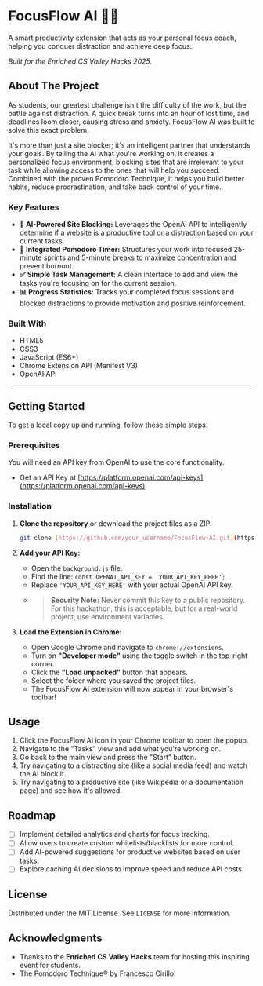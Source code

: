 # FocusFlow AI 🧠✨

A smart productivity extension that acts as your personal focus coach, helping you conquer distraction and achieve deep focus.

*Built for the Enriched CS Valley Hacks 2025.*


## About The Project

As students, our greatest challenge isn't the difficulty of the work, but the battle against distraction. A quick break turns into an hour of lost time, and deadlines loom closer, causing stress and anxiety. FocusFlow AI was built to solve this exact problem.

It's more than just a site blocker; it's an intelligent partner that understands your goals. By telling the AI what you're working on, it creates a personalized focus environment, blocking sites that are irrelevant to your task while allowing access to the ones that will help you succeed. Combined with the proven Pomodoro Technique, it helps you build better habits, reduce procrastination, and take back control of your time.

### Key Features

* **🎯 AI-Powered Site Blocking:** Leverages the OpenAI API to intelligently determine if a website is a productive tool or a distraction based on your current tasks.
* **🍅 Integrated Pomodoro Timer:** Structures your work into focused 25-minute sprints and 5-minute breaks to maximize concentration and prevent burnout.
* **✅ Simple Task Management:** A clean interface to add and view the tasks you're focusing on for the current session.
* **📊 Progress Statistics:** Tracks your completed focus sessions and blocked distractions to provide motivation and positive reinforcement.

### Built With

* HTML5
* CSS3
* JavaScript (ES6+)
* Chrome Extension API (Manifest V3)
* OpenAI API

---

## Getting Started

To get a local copy up and running, follow these simple steps.

### Prerequisites

You will need an API key from OpenAI to use the core functionality.

* Get an API Key at [https://platform.openai.com/api-keys](https://platform.openai.com/api-keys)

### Installation

1.  **Clone the repository** or download the project files as a ZIP.
    ```sh
    git clone [https://github.com/your_username/FocusFlow-AI.git](https://github.com/your_username/FocusFlow-AI.git)
    ```
2.  **Add your API Key:**
    * Open the `background.js` file.
    * Find the line: `const OPENAI_API_KEY = 'YOUR_API_KEY_HERE';`
    * Replace `'YOUR_API_KEY_HERE'` with your actual OpenAI API key.
    * > **Security Note:** Never commit this key to a public repository. For this hackathon, this is acceptable, but for a real-world project, use environment variables.

3.  **Load the Extension in Chrome:**
    * Open Google Chrome and navigate to `chrome://extensions`.
    * Turn on **"Developer mode"** using the toggle switch in the top-right corner.
    * Click the **"Load unpacked"** button that appears.
    * Select the folder where you saved the project files.
    * The FocusFlow AI extension will now appear in your browser's toolbar!

## Usage

1.  Click the FocusFlow AI icon in your Chrome toolbar to open the popup.
2.  Navigate to the "Tasks" view and add what you're working on.
3.  Go back to the main view and press the "Start" button.
4.  Try navigating to a distracting site (like a social media feed) and watch the AI block it.
5.  Try navigating to a productive site (like Wikipedia or a documentation page) and see how it's allowed.

## Roadmap

* [ ] Implement detailed analytics and charts for focus tracking.
* [ ] Allow users to create custom whitelists/blacklists for more control.
* [ ] Add AI-powered suggestions for productive websites based on user tasks.
* [ ] Explore caching AI decisions to improve speed and reduce API costs.

## License

Distributed under the MIT License. See `LICENSE` for more information.

## Acknowledgments

* Thanks to the **Enriched CS Valley Hacks** team for hosting this inspiring event for students.
* The Pomodoro Technique® by Francesco Cirillo.
